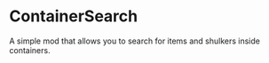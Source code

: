 # ContainerSearch
 A simple mod that allows you to search for items and shulkers inside containers.
